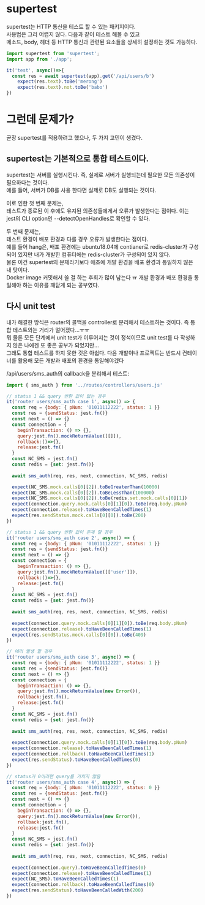 # supertest
supertest는 HTTP 통신을 테스트 할 수 있는 패키지이다.  
사용법은 그리 어렵지 않다. 다음과 같이 테스트 해볼 수 있고   
메소드, body, 헤더 등 HTTP 통신과 관련된 요소들을 상세히 설정하는 것도 가능하다.
```javascript
import supertest from 'supertest';
import app from './app';

it('test', async()=>{
  const res = await supertest(app).get('/api/users/b')
    expect(res.text).toBe('merong')
    expect(res.text).not.toBe('babo')
})
```

# 그런데 문제가?
곧장 supertest를 적용하려고 했으나, 두 가지 고민이 생겼다.

## supertest는 기본적으로 통합 테스트이다.
supertest는 서버를 실행시킨다. 즉, 실제로 서버가 실행되는데 필요한 모든 의존성이 필요하다는 것이다.  
예를 들어, 서버가 DB를 사용 한다면 실제로 DB도 실행되는 것이다.  

이로 인한 첫 번째 문제는,  
테스트가 종료된 이 후에도 유지된 의존성들에게서 오류가 발생한다는 점이다. 이는 jest의 CLI option인 --detectOpenHandles로 확인할 수 있다.

두 번째 문제는,  
테스트 환경이 배포 환경과 다를 경우 오류가 발생한다는 점이다.  
예를 들어 hang은, 배포 환경에는 ubuntu18.04에  contianer로 redis-cluster가 구성되어 있지만 내가 개발한 컴퓨터에는 redis-cluster가 구성되어 있지 않다.  
물론 이건 supertest의 문제라기보다 애초에 개발 환경을 배포 환경과 통일하지 않은 내 탓이다.  
Docker image 커밋해서 쓸 걸 하는 후회가 많이 남는다 ㅠ 개발 환경과 배포 환경을 통일해야 하는 이유를 깨닫게 되는 공부였다.

## 다시 unit test
내가 해결한 방식은 router의 콜백을 controller로 분리해서 테스트하는 것이다. 즉 통합 테스트와는 거리가 멀어졌다...ㅠㅠ  
뭐 물론 모든 단계에서 unit test가 이루어지는 것이 정석이므로 unit test를 다 작성하지 않은 나에겐 또 좋은 공부가 되었지만...  
그래도 통합 테스트를 하지 못한 것은 아쉽다. 다음 개발이나 프로젝트는 반드시 컨테이너를 활용해 모든 개발과 배포의 환경을 통일해야겠다

/api/users/sms_auth의 callback을 분리해서 테스트:  
```javascript
import { sms_auth } from '../routes/controllers/users.js'

// status 1 && query 반환 값이 없는 경우
it('router users/sms_auth case 1', async() => {
  const req = {body: { pNum: '01011112222', status: 1 }}
  const res = {sendStatus: jest.fn()}
  const next = () => {}
  const connection = {
    beginTransaction: () => {},
    query:jest.fn().mockReturnValue([[]]),
    rollback:()=>{},
    release:jest.fn()
  }
  const NC_SMS = jest.fn()
  const redis = {set: jest.fn()}
  
  await sms_auth(req, res, next, connection, NC_SMS, redis)

  expect(NC_SMS.mock.calls[0][2]).toBeGreaterThan(10000)
  expect(NC_SMS.mock.calls[0][2]).toBeLessThan(100000)
  expect(NC_SMS.mock.calls[0][2]).toBe(redis.set.mock.calls[0][1])
  expect(connection.query.mock.calls[0][1][0]).toBe(req.body.pNum)
  expect(connection.release).toHaveBeenCalledTimes(1)
  expect(res.sendStatus.mock.calls[0][0]).toBe(200)
})

// status 1 && query 반환 값이 존재 할 경우
it('router users/sms_auth case 2', async() => {
  const req = {body: { pNum: '01011112222', status: 1 }}
  const res = {sendStatus: jest.fn()}
  const next = () => {}
  const connection = {
    beginTransaction: () => {},
    query:jest.fn().mockReturnValue([['user']]),
    rollback:()=>{},
    release:jest.fn()
  }
  const NC_SMS = jest.fn()
  const redis = {set: jest.fn()}
  
  await sms_auth(req, res, next, connection, NC_SMS, redis)
  
  expect(connection.query.mock.calls[0][1][0]).toBe(req.body.pNum)
  expect(connection.release).toHaveBeenCalledTimes(1)
  expect(res.sendStatus.mock.calls[0][0]).toBe(409)
})

// 에러 발생 할 경우
it('router users/sms_auth case 3', async() => {
  const req = {body: { pNum: '01011112222', status: 1 }}
  const res = {sendStatus: jest.fn()}
  const next = () => {}
  const connection = {
    beginTransaction: () => {},
    query:jest.fn().mockReturnValue(new Error()),
    rollback:jest.fn(),
    release:jest.fn()
  }
  const NC_SMS = jest.fn()
  const redis = {set: jest.fn()}
  
  await sms_auth(req, res, next, connection, NC_SMS, redis)
  
  expect(connection.query.mock.calls[0][1][0]).toBe(req.body.pNum)
  expect(connection.release).toHaveBeenCalledTimes(1)
  expect(connection.rollback).toHaveBeenCalledTimes(1)
  expect(res.sendStatus).toHaveBeenCalledTimes(0)
})

// status가 0이라면 query를 거치지 않음
it('router users/sms_auth case 4', async() => {
  const req = {body: { pNum: '01011112222', status: 0 }}
  const res = {sendStatus: jest.fn()}
  const next = () => {}
  const connection = {
    beginTransaction: () => {},
    query:jest.fn().mockReturnValue(new Error()),
    rollback:jest.fn(),
    release:jest.fn()
  }
  const NC_SMS = jest.fn()
  const redis = {set: jest.fn()}
  
  await sms_auth(req, res, next, connection, NC_SMS, redis)
  
  expect(connection.query).toHaveBeenCalledTimes(0)
  expect(connection.release).toHaveBeenCalledTimes(1)
  expect(NC_SMS).toHaveBeenCalledTimes(1)
  expect(connection.rollback).toHaveBeenCalledTimes(0)
  expect(res.sendStatus).toHaveBeenCalledWith(200)
})
```
